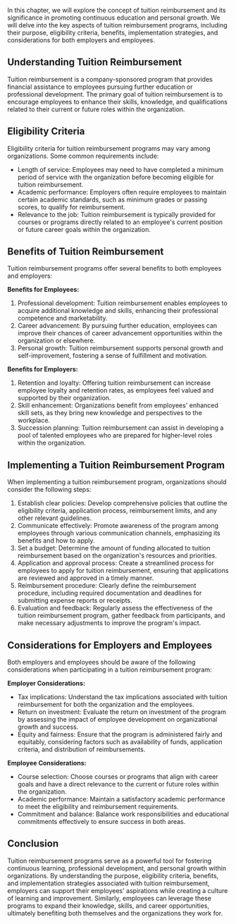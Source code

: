 
In this chapter, we will explore the concept of tuition reimbursement and its significance in promoting continuous education and personal growth. We will delve into the key aspects of tuition reimbursement programs, including their purpose, eligibility criteria, benefits, implementation strategies, and considerations for both employers and employees.

**Understanding Tuition Reimbursement**
---------------------------------------

Tuition reimbursement is a company-sponsored program that provides financial assistance to employees pursuing further education or professional development. The primary goal of tuition reimbursement is to encourage employees to enhance their skills, knowledge, and qualifications related to their current or future roles within the organization.

**Eligibility Criteria**
------------------------

Eligibility criteria for tuition reimbursement programs may vary among organizations. Some common requirements include:

* Length of service: Employees may need to have completed a minimum period of service with the organization before becoming eligible for tuition reimbursement.
* Academic performance: Employers often require employees to maintain certain academic standards, such as minimum grades or passing scores, to qualify for reimbursement.
* Relevance to the job: Tuition reimbursement is typically provided for courses or programs directly related to an employee's current position or future career goals within the organization.

**Benefits of Tuition Reimbursement**
-------------------------------------

Tuition reimbursement programs offer several benefits to both employees and employers:

**Benefits for Employees:**

1. Professional development: Tuition reimbursement enables employees to acquire additional knowledge and skills, enhancing their professional competence and marketability.
2. Career advancement: By pursuing further education, employees can improve their chances of career advancement opportunities within the organization or elsewhere.
3. Personal growth: Tuition reimbursement supports personal growth and self-improvement, fostering a sense of fulfillment and motivation.

**Benefits for Employers:**

1. Retention and loyalty: Offering tuition reimbursement can increase employee loyalty and retention rates, as employees feel valued and supported by their organization.
2. Skill enhancement: Organizations benefit from employees' enhanced skill sets, as they bring new knowledge and perspectives to the workplace.
3. Succession planning: Tuition reimbursement can assist in developing a pool of talented employees who are prepared for higher-level roles within the organization.

**Implementing a Tuition Reimbursement Program**
------------------------------------------------

When implementing a tuition reimbursement program, organizations should consider the following steps:

1. Establish clear policies: Develop comprehensive policies that outline the eligibility criteria, application process, reimbursement limits, and any other relevant guidelines.
2. Communicate effectively: Promote awareness of the program among employees through various communication channels, emphasizing its benefits and how to apply.
3. Set a budget: Determine the amount of funding allocated to tuition reimbursement based on the organization's resources and priorities.
4. Application and approval process: Create a streamlined process for employees to apply for tuition reimbursement, ensuring that applications are reviewed and approved in a timely manner.
5. Reimbursement procedure: Clearly define the reimbursement procedure, including required documentation and deadlines for submitting expense reports or receipts.
6. Evaluation and feedback: Regularly assess the effectiveness of the tuition reimbursement program, gather feedback from participants, and make necessary adjustments to improve the program's impact.

**Considerations for Employers and Employees**
----------------------------------------------

Both employers and employees should be aware of the following considerations when participating in a tuition reimbursement program:

**Employer Considerations:**

* Tax implications: Understand the tax implications associated with tuition reimbursement for both the organization and the employees.
* Return on investment: Evaluate the return on investment of the program by assessing the impact of employee development on organizational growth and success.
* Equity and fairness: Ensure that the program is administered fairly and equitably, considering factors such as availability of funds, application criteria, and distribution of reimbursements.

**Employee Considerations:**

* Course selection: Choose courses or programs that align with career goals and have a direct relevance to the current or future roles within the organization.
* Academic performance: Maintain a satisfactory academic performance to meet the eligibility and reimbursement requirements.
* Commitment and balance: Balance work responsibilities and educational commitments effectively to ensure success in both areas.

**Conclusion**
--------------

Tuition reimbursement programs serve as a powerful tool for fostering continuous learning, professional development, and personal growth within organizations. By understanding the purpose, eligibility criteria, benefits, and implementation strategies associated with tuition reimbursement, employers can support their employees' aspirations while creating a culture of learning and improvement. Similarly, employees can leverage these programs to expand their knowledge, skills, and career opportunities, ultimately benefiting both themselves and the organizations they work for.
